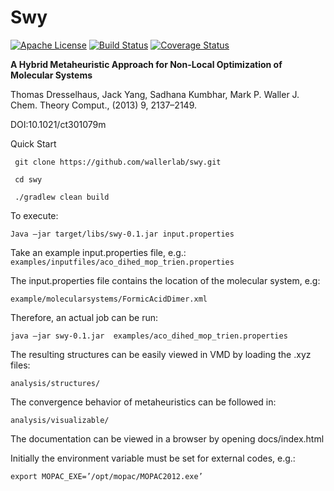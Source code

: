 # Swy

[![Apache License](http://img.shields.io/badge/license-APACHE2-blue.svg)](https://www.apache.org/licenses/LICENSE-2.0.html)
[![Build Status](https://travis-ci.org/wallerlab/swy.svg?branch=master)](https://travis-ci.org/wallerlab/swy)
[![Coverage Status](https://coveralls.io/repos/github/wallerlab/swy/badge.svg?branch=master)](https://coveralls.io/github/wallerlab/swy?branch=master)

**A Hybrid Metaheuristic Approach for Non-Local Optimization of Molecular Systems** 

Thomas Dresselhaus, Jack Yang, Sadhana Kumbhar, Mark P. Waller
J. Chem. Theory Comput., (2013) 9, 2137–2149. 

DOI:10.1021/ct301079m

Quick Start 

` git clone https://github.com/wallerlab/swy.git`

` cd swy`

` ./gradlew clean build`

To execute:

`Java –jar target/libs/swy-0.1.jar input.properties`

Take an example input.properties file, e.g.:
`examples/inputfiles/aco_dihed_mop_trien.properties`

The input.properties file contains the location of the molecular system, e.g: 

`example/molecularsystems/FormicAcidDimer.xml `

Therefore, an actual job can be run: 

`java –jar swy-0.1.jar  examples/aco_dihed_mop_trien.properties`

The resulting structures can be easily viewed in VMD by loading the .xyz files:

`analysis/structures/`

The convergence behavior of metaheuristics can be followed in:

`analysis/visualizable/ `

The documentation can be viewed in a browser by opening docs/index.html 

Initially the environment variable must be set for external codes, e.g.:

`export MOPAC_EXE=’/opt/mopac/MOPAC2012.exe’`


